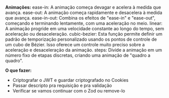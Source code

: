 <b>Animações:</b>
ease-in: A animação começa devagar e acelera à medida que avança.
ease-out: A animação começa rapidamente e desacelera à medida que avança.
ease-in-out: Combina os efeitos de "ease-in" e "ease-out", começando e terminando lentamente, com uma aceleração no meio.
linear: A animação progride em uma velocidade constante ao longo do tempo, sem aceleração ou desaceleração.
cubic-bezier: Esta função permite definir um padrão de temporização personalizado usando os pontos de controle de um cubo de Bézier. Isso oferece um controle muito preciso sobre a aceleração e desaceleração da animação.
steps: Divide a animação em um número fixo de etapas discretas, criando uma animação de "quadro a quadro".

<b>O que fazer:</b>
- Criptografar o JWT e guardar criptografado no Cookies
- Passar descripto pra requisição e pra validação
- Verificar se vamos continuar com o Zod ou remove-lo